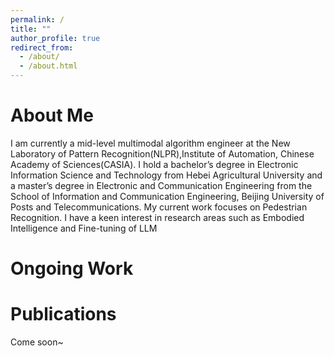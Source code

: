 ```yaml
---
permalink: /
title: ""
author_profile: true
redirect_from: 
  - /about/
  - /about.html
---
```

About Me
======
I am currently a mid-level multimodal algorithm engineer at the New Laboratory of Pattern Recognition(NLPR),Institute of Automation, Chinese Academy of Sciences(CASIA). I hold a bachelor’s degree in Electronic Information Science and Technology from Hebei Agricultural University and a master’s degree in Electronic and Communication Engineering from the School of Information and Communication Engineering, Beijing University of Posts and Telecommunications. My current work focuses on Pedestrian Recognition. I have a keen interest in research areas such as Embodied Intelligence and Fine-tuning of LLM

Ongoing Work
======

Publications
======
Come soon~
